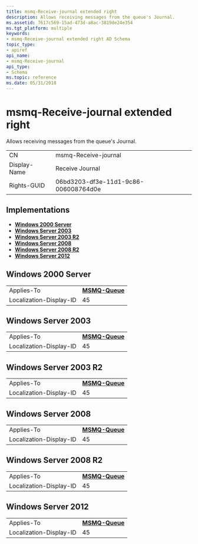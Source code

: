 ```yaml
---
title: msmq-Receive-journal extended right
description: Allows receiving messages from the queue's Journal.
ms.assetid: 7617c569-15ad-473d-a8ac-3819de24e354
ms.tgt_platform: multiple
keywords:
- msmq-Receive-journal extended right AD Schema
topic_type:
- apiref
api_name:
- msmq-Receive-journal
api_type:
- Schema
ms.topic: reference
ms.date: 05/31/2018
---
```


# msmq-Receive-journal extended right

Allows receiving messages from the queue's Journal.



|              |                                      |
|--------------|--------------------------------------|
| CN           | msmq-Receive-journal                 |
| Display-Name | Receive Journal                      |
| Rights-GUID  | 06bd3203-df3e-11d1-9c86-006008764d0e |



## Implementations

-   [**Windows 2000 Server**](#windows-2000-server)
-   [**Windows Server 2003**](#windows-server-2003)
-   [**Windows Server 2003 R2**](#windows-server-2003-r2)
-   [**Windows Server 2008**](#windows-server-2008)
-   [**Windows Server 2008 R2**](#windows-server-2008-r2)
-   [**Windows Server 2012**](#windows-server-2012)

## Windows 2000 Server



|                         |                                              |
|-------------------------|----------------------------------------------|
| Applies-To              | [**MSMQ-Queue**](c-msmqqueue.md)<br/> |
| Localization-Display-ID | 45                                           |



## Windows Server 2003



|                         |                                              |
|-------------------------|----------------------------------------------|
| Applies-To              | [**MSMQ-Queue**](c-msmqqueue.md)<br/> |
| Localization-Display-ID | 45                                           |



## Windows Server 2003 R2



|                         |                                              |
|-------------------------|----------------------------------------------|
| Applies-To              | [**MSMQ-Queue**](c-msmqqueue.md)<br/> |
| Localization-Display-ID | 45                                           |



## Windows Server 2008



|                         |                                              |
|-------------------------|----------------------------------------------|
| Applies-To              | [**MSMQ-Queue**](c-msmqqueue.md)<br/> |
| Localization-Display-ID | 45                                           |



## Windows Server 2008 R2



|                         |                                              |
|-------------------------|----------------------------------------------|
| Applies-To              | [**MSMQ-Queue**](c-msmqqueue.md)<br/> |
| Localization-Display-ID | 45                                           |



## Windows Server 2012



|                         |                                              |
|-------------------------|----------------------------------------------|
| Applies-To              | [**MSMQ-Queue**](c-msmqqueue.md)<br/> |
| Localization-Display-ID | 45                                           |



 

 





